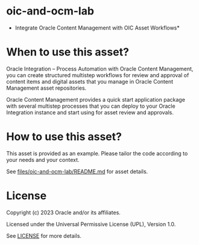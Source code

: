 # oic-and-ocm-lab
 
* Integrate Oracle Content Management with OIC Asset Workflows*
 
# When to use this asset?
 
Oracle Integration – Process Automation with Oracle Content Management, you can create structured multistep workflows for review and approval of content items and digital assets that you manage in Oracle Content Management asset repositories.

Oracle Content Management provides a quick start application package with several multistep processes that you can deploy to your Oracle Integration instance and start using for asset review and approvals.

# How to use this asset?
 
This asset is provided as an example. Please tailor the code according to your needs and your context.

See [files/oic-and-ocm-lab/README.md](files/oic-and-ocm-lab/README.md) for asset details.
 
# License

Copyright (c) 2023 Oracle and/or its affiliates.

Licensed under the Universal Permissive License (UPL), Version 1.0.

See [LICENSE](https://github.com/oracle-devrel/technology-engineering/blob/main/LICENSE) for more details.
